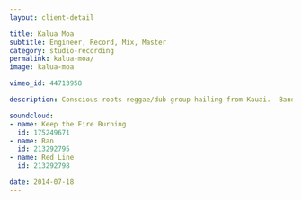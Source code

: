 ```yaml
---
layout: client-detail

title: Kalua Moa
subtitle: Engineer, Record, Mix, Master
category: studio-recording
permalink: kalua-moa/
image: kalua-moa

vimeo_id: 44713958

description: Conscious roots reggae/dub group hailing from Kauai.  Band consists of Kyrandt Tamagawa (Bass), Chase Bohn (Guitar/Vocals), and Liam Mackenzie (Drums).

soundcloud:
- name: Keep the Fire Burning
  id: 175249671
- name: Ran
  id: 213292795
- name: Red Line
  id: 213292798

date: 2014-07-18
---
```

